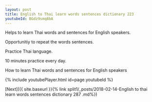 ```yaml
---
layout: post
title: English to Thai learn words sentences dictionary 223 
youtubeId: BGdz9smq8bA
---
```

 
 
Helps to learn Thai words and sentences for English speakers.

Opportunitiy to repeat the words sentences. 

Practice Thai language. 
 
10 minutes practice every day. 
 
How to learn Thai words and sentences for English speakers 
 
{% include youtubePlayer.html id=page.youtubeId %}
 
 
[Next]({{ site.baseurl }}{% link  split1/_posts/2018-02-14-English to thai learn words sentences dictionary 287 .md%})
 
